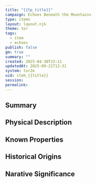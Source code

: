 ```yaml
---
title: "{{tp_title}}"
campaign: Echoes Beneath the Mountains
type: items
layout: layout.njk
theme: tor
tags:
  - item
  - echoes
publish: false
gm: true
summary: ""
created: 2025-04-30T23:11
updatedAt: 2025-09-21T12:31
system: tor2e
uid: item_{{title}}
session:
permalink:
---
```


## Summary

## Physical Description

## Known Properties

## Historical Origins

## Narative Significance